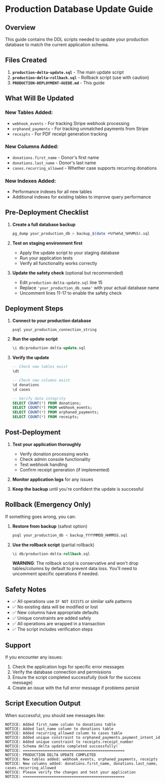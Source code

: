 # Production Database Update Guide

## Overview
This guide contains the DDL scripts needed to update your production database to match the current application schema.

## Files Created

1. **`production-delta-update.sql`** - The main update script
2. **`production-delta-rollback.sql`** - Rollback script (use with caution)
3. **`PRODUCTION-DEPLOYMENT-GUIDE.md`** - This guide

## What Will Be Updated

### New Tables Added:
- `webhook_events` - For tracking Stripe webhook processing
- `orphaned_payments` - For tracking unmatched payments from Stripe
- `receipts` - For PDF receipt generation tracking

### New Columns Added:
- `donations.first_name` - Donor's first name
- `donations.last_name` - Donor's last name  
- `cases.recurring_allowed` - Whether case supports recurring donations

### New Indexes Added:
- Performance indexes for all new tables
- Additional indexes for existing tables to improve query performance

## Pre-Deployment Checklist

1. **Create a full database backup**
   ```bash
   pg_dump your_production_db > backup_$(date +%Y%m%d_%H%M%S).sql
   ```

2. **Test on staging environment first**
   - Apply the update script to your staging database
   - Run your application tests
   - Verify all functionality works correctly

3. **Update the safety check** (optional but recommended)
   - Edit `production-delta-update.sql` line 15
   - Replace `'your_production_db_name'` with your actual database name
   - Uncomment lines 11-17 to enable the safety check

## Deployment Steps

1. **Connect to your production database**
   ```bash
   psql your_production_connection_string
   ```

2. **Run the update script**
   ```sql
   \i db/production-delta-update.sql
   ```

3. **Verify the update**
   ```sql
   -- Check new tables exist
   \dt
   
   -- Check new columns exist
   \d donations
   \d cases
   
   -- Verify data integrity
   SELECT COUNT(*) FROM donations;
   SELECT COUNT(*) FROM webhook_events;
   SELECT COUNT(*) FROM orphaned_payments;
   SELECT COUNT(*) FROM receipts;
   ```

## Post-Deployment

1. **Test your application thoroughly**
   - Verify donation processing works
   - Check admin console functionality
   - Test webhook handling
   - Confirm receipt generation (if implemented)

2. **Monitor application logs** for any issues

3. **Keep the backup** until you're confident the update is successful

## Rollback (Emergency Only)

If something goes wrong, you can:

1. **Restore from backup** (safest option)
   ```bash
   psql your_production_db < backup_YYYYMMDD_HHMMSS.sql
   ```

2. **Use the rollback script** (partial rollback)
   ```sql
   \i db/production-delta-rollback.sql
   ```
   
   **WARNING**: The rollback script is conservative and won't drop tables/columns by default to prevent data loss. You'll need to uncomment specific operations if needed.

## Safety Notes

- ✅ All operations use `IF NOT EXISTS` or similar safe patterns
- ✅ No existing data will be modified or lost
- ✅ New columns have appropriate defaults
- ✅ Unique constraints are added safely
- ✅ All operations are wrapped in a transaction
- ✅ The script includes verification steps

## Support

If you encounter any issues:
1. Check the application logs for specific error messages
2. Verify the database connection and permissions
3. Ensure the script completed successfully (look for the success message)
4. Create an issue with the full error message if problems persist

## Script Execution Output

When successful, you should see messages like:
```
NOTICE: Added first_name column to donations table
NOTICE: Added last_name column to donations table
NOTICE: Added recurring_allowed column to cases table
NOTICE: Added unique constraint to orphaned_payments.payment_intent_id
NOTICE: Added unique constraint to receipts.receipt_number
NOTICE: Schema delta update completed successfully!
NOTICE: ==============================================
NOTICE: PRODUCTION DELTA UPDATE COMPLETED
NOTICE: New tables added: webhook_events, orphaned_payments, receipts
NOTICE: New columns added: donations.first_name, donations.last_name, cases.recurring_allowed
NOTICE: Please verify the changes and test your application
NOTICE: ==============================================
```